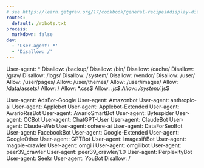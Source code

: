 ```yaml
---
# see https://learn.getgrav.org/17/cookbook/general-recipes#display-different-robots-
routes:
  default: /robots.txt
process:
  markdown: false
dev:
  - 'User-agent: *'
  - 'Disallow: /'
---
```

User-agent: *
Disallow: /backup/
Disallow: /bin/
Disallow: /cache/
Disallow: /grav/
Disallow: /logs/
Disallow: /system/
Disallow: /vendor/
Disallow: /user/
Allow: /user/pages/
Allow: /user/themes/
Allow: /user/images/
Allow: /data/assets/
Allow: /
Allow: *.css$
Allow: *.js$
Allow: /system/*.js$

User-agent: AdsBot-Google
User-agent: Amazonbot
User-agent: anthropic-ai
User-agent: Applebot
User-agent: Applebot-Extended
User-agent: AwarioRssBot
User-agent: AwarioSmartBot
User-agent: Bytespider
User-agent: CCBot
User-agent: ChatGPT-User
User-agent: ClaudeBot
User-agent: Claude-Web
User-agent: cohere-ai
User-agent: DataForSeoBot
User-agent: FacebookBot
User-agent: Google-Extended
User-agent: GoogleOther
User-agent: GPTBot
User-agent: ImagesiftBot
User-agent: magpie-crawler
User-agent: omgili
User-agent: omgilibot
User-agent: peer39_crawler
User-agent: peer39_crawler/1.0
User-agent: PerplexityBot
User-agent: Seekr
User-agent: YouBot
Disallow: /